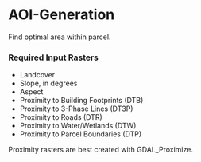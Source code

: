 # AOI-Generation
Find optimal area within parcel.

### Required Input Rasters
- Landcover
- Slope, in degrees
- Aspect
- Proximity to Building Footprints (DTB)
- Proximity to 3-Phase Lines (DT3P)
- Proximity to Roads (DTR)
- Proximity to Water/Wetlands (DTW)
- Proximity to Parcel Boundaries (DTP)

Proximity rasters are best created with GDAL_Proximize.
